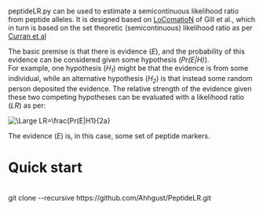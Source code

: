 #

peptideLR.py can be used to estimate a semicontinuous likelihood ratio from peptide alleles. 
It is designed based on [LoComatioN](https://doi.org/10.1016/j.forsciint.2006.04.016) of Gill et al., 
which in turn is based on the set theoretic (semicontinuous) likelihood ratio as per [Curran et al](https://doi.org/10.1016/j.forsciint.2004.04.077) <br>

The basic premise is that there is evidence (*E*), and the probability of this evidence can be considered given some hypothesis (*Pr(E|H)*).<br>
For example, one hypothesis (*H<sub>1</sub>*) might be that the evidence is from some individual, while an alternative hypothesis (*H<sub>2</sub>*) is that instead some random person deposited the evidence. The relative strength of the evidence given these two competing hypotheses can be evaluated with a likelihood ratio (*LR*) as per:


![\Large LR=\frac{Pr(E|H1}{2a}](https://latex.codecogs.com/svg.latex?LR%3D%5Cfrac%7BPr(E|H_1)%7D%7BPr(E|H_2)%7D)

The evidence (*E*) is, in this case, some set of peptide markers.



# Quick start
<br>
git clone --recursive https://github.com/Ahhgust/PeptideLR.git
<br>

